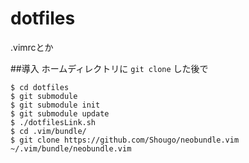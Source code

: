 dotfiles
========

.vimrcとか

##導入
ホームディレクトリに `git clone` した後で
```
$ cd dotfiles
$ git submodule
$ git submodule init
$ git submodule update
$ ./dotfilesLink.sh
$ cd .vim/bundle/
$ git clone https://github.com/Shougo/neobundle.vim ~/.vim/bundle/neobundle.vim
```
